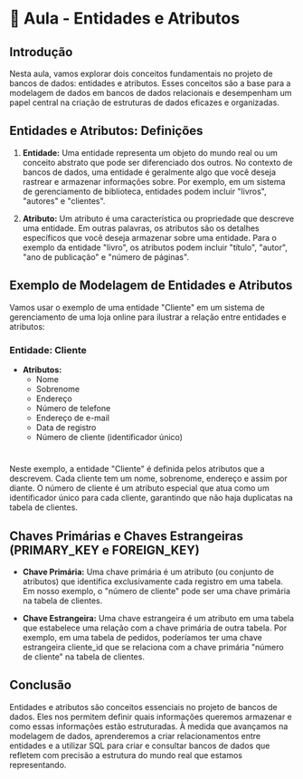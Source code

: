 # 📘 Aula - Entidades e Atributos

## Introdução

Nesta aula, vamos explorar dois conceitos fundamentais no projeto de bancos de dados: entidades e atributos. Esses conceitos são a base para a modelagem de dados em bancos de dados relacionais e desempenham um papel central na criação de estruturas de dados eficazes e organizadas.

## Entidades e Atributos: Definições

1. **Entidade:** Uma entidade representa um objeto do mundo real ou um conceito abstrato que pode ser diferenciado dos outros. No contexto de bancos de dados, uma entidade é geralmente algo que você deseja rastrear e armazenar informações sobre. Por exemplo, em um sistema de gerenciamento de biblioteca, entidades podem incluir "livros", "autores" e "clientes".

2. **Atributo:** Um atributo é uma característica ou propriedade que descreve uma entidade. Em outras palavras, os atributos são os detalhes específicos que você deseja armazenar sobre uma entidade. Para o exemplo da entidade "livro", os atributos podem incluir "título", "autor", "ano de publicação" e "número de páginas".

## Exemplo de Modelagem de Entidades e Atributos

Vamos usar o exemplo de uma entidade "Cliente" em um sistema de gerenciamento de uma loja online para ilustrar a relação entre entidades e atributos:

###     Entidade: Cliente
- **Atributos:**
    - Nome
    - Sobrenome
    - Endereço
    - Número de telefone
    - Endereço de e-mail
    - Data de registro
    - Número de cliente (identificador único)
#
Neste exemplo, a entidade "Cliente" é definida pelos atributos que a descrevem. Cada cliente tem um nome, sobrenome, endereço e assim por diante. O número de cliente é um atributo especial que atua como um identificador único para cada cliente, garantindo que não haja duplicatas na tabela de clientes.

## Chaves Primárias e Chaves Estrangeiras (PRIMARY_KEY e FOREIGN_KEY)

- **Chave Primária:** Uma chave primária é um atributo (ou conjunto de atributos) que identifica exclusivamente cada registro em uma tabela. Em nosso exemplo, o "número de cliente" pode ser uma chave primária na tabela de clientes.

- **Chave Estrangeira:** Uma chave estrangeira é um atributo em uma tabela que estabelece uma relação com a chave primária de outra tabela. Por exemplo, em uma tabela de pedidos, poderíamos ter uma chave estrangeira cliente_id que se relaciona com a chave primária "número de cliente" na tabela de clientes.

## Conclusão

Entidades e atributos são conceitos essenciais no projeto de bancos de dados. Eles nos permitem definir quais informações queremos armazenar e como essas informações estão estruturadas. À medida que avançamos na modelagem de dados, aprenderemos a criar relacionamentos entre entidades e a utilizar SQL para criar e consultar bancos de dados que refletem com precisão a estrutura do mundo real que estamos representando.